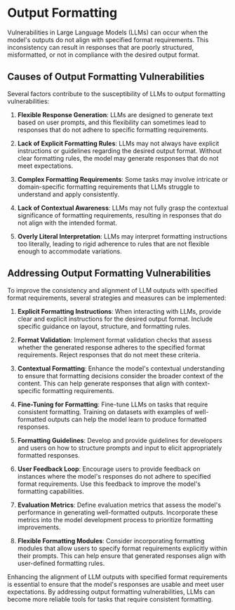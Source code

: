 # Output Formatting

Vulnerabilities in Large Language Models (LLMs) can occur when the model's outputs do not align with specified format requirements. This inconsistency can result in responses that are poorly structured, misformatted, or not in compliance with the desired output format.

## Causes of Output Formatting Vulnerabilities

Several factors contribute to the susceptibility of LLMs to output formatting vulnerabilities:

1. **Flexible Response Generation**: LLMs are designed to generate text based on user prompts, and this flexibility can sometimes lead to responses that do not adhere to specific formatting requirements.

2. **Lack of Explicit Formatting Rules**: LLMs may not always have explicit instructions or guidelines regarding the desired output format. Without clear formatting rules, the model may generate responses that do not meet expectations.

3. **Complex Formatting Requirements**: Some tasks may involve intricate or domain-specific formatting requirements that LLMs struggle to understand and apply consistently.

4. **Lack of Contextual Awareness**: LLMs may not fully grasp the contextual significance of formatting requirements, resulting in responses that do not align with the intended format.

5. **Overly Literal Interpretation**: LLMs may interpret formatting instructions too literally, leading to rigid adherence to rules that are not flexible enough to accommodate variations.

## Addressing Output Formatting Vulnerabilities

To improve the consistency and alignment of LLM outputs with specified format requirements, several strategies and measures can be implemented:

1. **Explicit Formatting Instructions**: When interacting with LLMs, provide clear and explicit instructions for the desired output format. Include specific guidance on layout, structure, and formatting rules.

2. **Format Validation**: Implement format validation checks that assess whether the generated response adheres to the specified format requirements. Reject responses that do not meet these criteria.

3. **Contextual Formatting**: Enhance the model's contextual understanding to ensure that formatting decisions consider the broader context of the content. This can help generate responses that align with context-specific formatting requirements.

4. **Fine-Tuning for Formatting**: Fine-tune LLMs on tasks that require consistent formatting. Training on datasets with examples of well-formatted outputs can help the model learn to produce formatted responses.

5. **Formatting Guidelines**: Develop and provide guidelines for developers and users on how to structure prompts and input to elicit appropriately formatted responses.

6. **User Feedback Loop**: Encourage users to provide feedback on instances where the model's responses do not adhere to specified format requirements. Use this feedback to improve the model's formatting capabilities.

7. **Evaluation Metrics**: Define evaluation metrics that assess the model's performance in generating well-formatted outputs. Incorporate these metrics into the model development process to prioritize formatting improvements.

8. **Flexible Formatting Modules**: Consider incorporating formatting modules that allow users to specify format requirements explicitly within their prompts. This can help ensure that generated responses align with user-defined formatting rules.

Enhancing the alignment of LLM outputs with specified format requirements is essential to ensure that the model's responses are usable and meet user expectations. By addressing output formatting vulnerabilities, LLMs can become more reliable tools for tasks that require consistent formatting.
